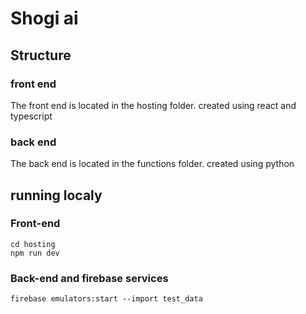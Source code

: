 # Shogi ai

## Structure

### front end

The front end is located in the hosting folder. created using react and typescript

### back end

The back end is located in the functions folder. created using python

## running localy

### Front-end

```
cd hosting
npm run dev
```

### Back-end and firebase services

```
firebase emulators:start --import test_data
```
